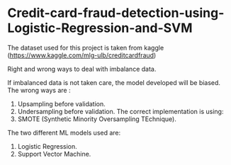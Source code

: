 # Credit-card-fraud-detection-using-Logistic-Regression-and-SVM

The dataset used for this project is taken from kaggle (https://www.kaggle.com/mlg-ulb/creditcardfraud)

Right and wrong ways to deal with imbalance data.

If imbalanced data is not taken care, the model developed will be biased. 
The wrong ways are :
  1) Upsampling before validation.
  2) Undersampling before validation.
The correct implementation is using:
  1) SMOTE (Synthetic Minority Oversampling TEchnique).
  
The two different ML models used are:
  1) Logistic Regression.
  2) Support Vector Machine.
 
